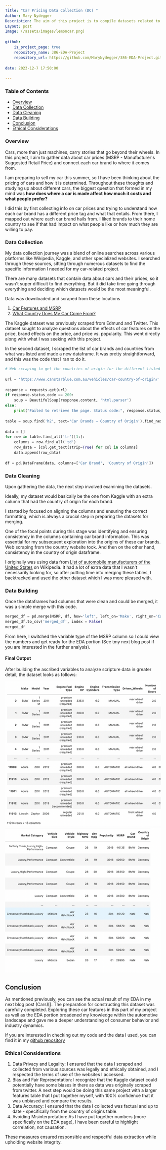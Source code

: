 ```yaml
---
Title: "Car Pricing Data Collection (DC) "
Author: Mary Nydegger
Description: The aim of this project is to compile datasets related to automobiles. This involves gathering information on car prices (MSRP - Manufacturer's Suggested Retail Price) and mapping each car brand to its respective country of origin. How does the country of origin influence car pricing and market preferences?
Layout: post
Image: (/assets/images/lemoncar.png)

github:
    is_project_page: true
    repository_name: 386-EDA-Project
    repository_url: https://github.com/MaryNydegger/386-EDA-Project.git

date: 2023-12-7 17:50:00

---
```


### Table of Contents 
- [Overview](#overview)
- [Data Collection](#data-collection)
- [Data Cleaning](#data-cleaning)
- [Data Building](#data-building)
- [Conclusion](#conclusion)
- [Ethical Considerations](#ethical-considerations)


### Overview

Cars, more than just machines, carry stories that go beyond their wheels. In this project, I aim to gather data about car prices (MSRP - Manufacturer's Suggested Retail Price) and connect each car brand to where it comes from. 

I am preparing to sell my car this summer, so I have been thinking about the pricing of cars and how it is determined. Throughout these thoughts and studying up about different cars, the biggest question that formed in my mind was **how does where a car is made affect how much it costs and what people prefer?**

I did this by first collecting info on car prices and trying to understand how each car brand has a different price tag and what that entails. From there, I mapped out where each car brand hails from. I liked brands to their home country to see if that had impact on what people like or how much they are willing to pay. 


### Data Collection

My data collection journey was a blend of online searches across various platforms like Wikipedia, Kaggle, and other specialized websites. I searched through these sources, sifting through numerous datasets to find the specific information I needed for my car-related project.

There are many datasets that contain data about cars and their prices, so it wasn't super difficult to find everything. But it did take time going through everything and deciding which datasets would be the most meaningful.

Data was downloaded and scraped from these locations
1. [Car Features and MSRP](https://www.kaggle.com/datasets/CooperUnion/cardataset/)
2. [What Country Does My Car Come From?](https://www.canstarblue.com.au/vehicles/car-country-of-origin/)

The Kaggle dataset was previously scraped from Edmund and Twitter. This dataset sought to analyze questions about the effects of car features on the price, brand effects on the price, and price vs. popularity. This went directly along with what I was seeking with this project. 

In the second dataset, I scraped the list of car brands and countries from what was listed and made a new dataframe. It was pretty straightforward, and this was the code that I ran to do it. 

``` py
# Web scraping to get the countries of origin for the different listed car brands

url = 'https://www.canstarblue.com.au/vehicles/car-country-of-origin/'

response = requests.get(url)
if response.status_code == 200:
    soup = BeautifulSoup(response.content, 'html.parser')
else:
    print("Failed to retrieve the page. Status code:", response.status_code)

table = soup.find('h2', text='Car Brands – Country of Origin').find_next('table')

data = []
for row in table.find_all('tr')[1:]:
    columns = row.find_all('td')
    row_data = [col.get_text(strip=True) for col in columns]
    data.append(row_data)

df = pd.DataFrame(data, columns=['Car Brand', 'Country of Origin'])
```

### Data Cleaning

Upon gathering the data, the next step involved examining the datasets. 

Ideally, my dataset would basically be the one from Kaggle with an extra column that had the country of origin for each brand. 

I started by focused on aligning the columns and ensuring the correct formatting, which is always a crucial step in preparing the datasets for merging. 

One of the focal points during this stage was identifying and ensuring consistency in the columns containing car brand information. This was essential for my subsequent exploration into the origins of these car brands. Web scraping from the country website took. And then on the other hand, consistency in the country of origin dataframe. 

I originally was using data from [List of automobile manufacturers of the United States](https://en.wikipedia.org/wiki/List_of_automobile_manufacturers_of_the_United_States) on Wikipedia. It had a lot of extra data that I wasn't necessarily looking for, so after putting time into merging these tables, I backtracked and used the other dataset which I was more pleased with. 

### Data Building 

Once the dataframes had columns that were clean and could be merged, it was a simple merge with this code.

``` py
merged_df = pd.merge(MSRP, df, how='left', left_on='Make', right_on='Car Brand')
merged_df.to_csv('merged_df', index = False)
merged_df
```

From here, I switched the variable type of the MSRP column so I could view the numbers and get ready for the EDA portion (See tmy next blog post if you are interested in the further analysis).

#### Final Output

After building the ascribed variables to analyze scripture data in greater detail, the dataset looks as follows:

![Dataset1](/assets/images/Dataset1.png)
![Dataset2](/assets/images/Dataset2.png)


## Conclusion 
As mentioned previously, you can see the actual result of my EDA in my next blog post (Cars)[]. The preparation for constructing this dataset was carefully completed. Exploring these car features in this part of my project as well as the EDA portion broadened my knowledge within the automotive landscape and gave me a deeper understanding of consumer behavior and industry dynamics. 

If you are interested in checking out my code and the data I used, you can find it in my [github repository](https://github.com/MaryNydegger/386-EDA-Project.git)


### Ethical Considerations

1. Data Privacy and Legality: I ensured that the data I scraped and collected from various sources was legally and ethically obtained, and I respected the terms of use of the websites I accessed.
2. Bias and Fair Representation: I recognize that the Kaggle dataset could potentially have some biases in there as data was originally scraped from twitter. A next step would be doing this same project with a larger features table that I put together myself, with 100% confidence that it was unbiased and compare the results.
3. Data Accuracy: I ensured that the data I collected was factual and up to date - specifically from the country of origins table.
4. Avoiding Misinterpretation: As I have put together numbers (more specifically on the EDA page), I have been careful to highlight correlation, not causation. 

These measures ensured responsible and respectful data extraction while upholding website integrity.

